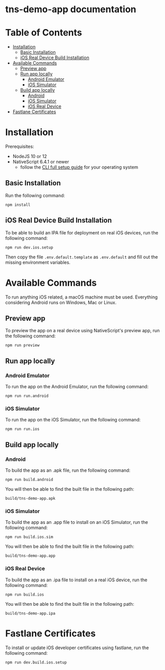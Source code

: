 tns-demo-app documentation
================

# Table of Contents
- [Installation](#installation)
  - [Basic Installation](#basic-installation)
  - [iOS Real Device Build Installation](#ios-real-device-build-installation)
- [Available Commands](#available-commands)
  - [Preview app](#preview-app)
  - [Run app locally](#run-app-locally)
    - [Android Emulator](#android-emulator)
    - [iOS Simulator](#ios-simulator)
  - [Build app locally](#build-app-locally)
    - [Android](#android)
    - [iOS Simulator](#ios-simulator-1)
    - [iOS Real Device](#ios-real-device)
- [Fastlane Certificates](#fastlane-certificates)

# Installation

Prerequisites:
- NodeJS 10 or 12
- NativeScript 6.4.1 or newer
    - follow the [CLI full setup guide](https://docs.nativescript.org/angular/start/quick-setup#full-setup) for your operating system

## Basic Installation
Run the following command:
```
npm install
```

## iOS Real Device Build Installation
To be able to build an IPA file for deployment on real iOS devices, run the following command:
```
npm run dev.ios.setup
```

Then copy the file `.env.default.template` as `.env.default` and fill out the missing environment variables.

# Available Commands
To run anything iOS related, a macOS machine must be used.
Everything considering Android runs on Windows, Mac or Linux.

## Preview app
To preview the app on a real device using NativeScript's preview app, run the following command:
```
npm run preview
```

## Run app locally
### Android Emulator
To run the app on the Android Emulator, run the following command:
```
npm run run.android
```

### iOS Simulator
To run the app on the iOS Simulator, run the following command:
```
npm run run.ios
```

## Build app locally
### Android
To build the app as an .apk file, run the following command:
```
npm run build.android
```

You will then be able to find the built file in the following path:
```
build/tns-demo-app.apk
```

### iOS Simulator
To build the app as an .app file to install on an iOS Simulator, run the following command:
```
npm run build.ios.sim
```

You will then be able to find the built file in the following path:
```
build/tns-demo-app.app
```

### iOS Real Device
To build the app as an .ipa file to install on a real iOS device, run the following command:
```
npm run build.ios
```

You will then be able to find the built file in the following path:
```
build/tns-demo-app.ipa
```

# Fastlane Certificates
To install or update iOS developer certificates using fastlane, run the following command:
```
npm run dev.build.ios.setup
```
